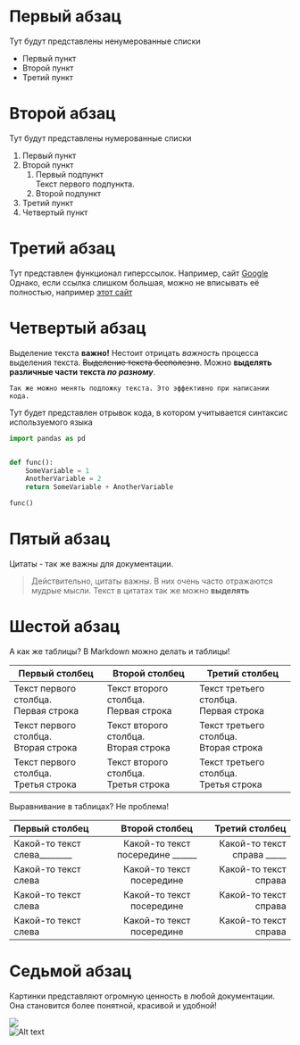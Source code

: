 # Первый абзац


Тут будут представлены ненумерованные списки

* Первый пункт
* Второй пункт
* Третий пункт

# Второй абзац


Тут будут представлены нумерованные списки

1. Первый пункт
2. Второй пункт
    1. Первый подпункт</br>
    Текст первого подпункта.</br>
    2. Второй подпункт
3. Третий пункт
4. Четвертый пункт

# Третий абзац


Тут представлен функционал гиперссылок. Например,
сайт [Google](https://google.com)</br>
Однако, если ссылка слишком большая,
можно не вписывать её полностью, например [этот сайт](1)

# Четвертый абзац


Выделение текста **важно!** Нестоит отрицать *важность* процесса
выделения текста. ~~Выделение текста бесполезно~~. Можно **выделять различные
части текста _по разному_**.</br>

`Так же можно менять подложку текста. Это эффективно при написании кода.`

Тут будет представлен отрывок кода, в котором учитывается синтаксис
используемого языка

```python
import pandas as pd


def func():
    SomeVariable = 1
    AnotherVariable = 2
    return SomeVariable + AnotherVariable

func()
```

# Пятый абзац


Цитаты - так же важны для документации.
> Действительно, цитаты важны. В них очень часто отражаются мудрые мысли.
> Текст в цитатах так же можно **выделять**

# Шестой абзац


А как же таблицы? В Markdown можно делать и таблицы!

Первый столбец | Второй столбец | Третий столбец
|--------------|----------------|-----------------
|Текст первого столбца.</br> Первая строка| Текст второго столбца.</br> Первая строка| Текст третьего столбца.</br> Первая строка
|Текст первого столбца.</br> Вторая строка| Текст второго столбца.</br> Вторая строка| Текст третьего столбца.</br> Вторая строка
|Текст первого столбца.</br> Третья строка| Текст второго столбца.</br> Третья строка| Текст третьего столбца.</br> Третья строка

Выравнивание в таблицах? Не проблема!

Первый столбец | Второй столбец | Третий столбец
|:--------------|:----------------:|-----------------:|
|Какой-то текст слева________| Какой-то текст посередине ______| Какой-то текст справа _____|
|Какой-то текст слева| Какой-то текст посередине | Какой-то текст справа|
|Какой-то текст слева| Какой-то текст посередине | Какой-то текст справа|
|Какой-то текст слева| Какой-то текст посередине | Какой-то текст справа|

# Седьмой абзац


Картинки представляют огромную ценность в любой документации.
Она становится более понятной, красивой и удобной!</br>


![](https://icdn.lenta.ru/images/2021/04/27/16/20210427163138131/square_320_c09ebae17387b7d6eeb9fa0d42afe5ee.jpg) </br>
![Alt text](https://icdn.lenta.ru/images/2021/04/27/16/20210427163138131/square_320_c09ebae17387b7d6eeb9fa0d42afe5ee.jpg "Текст?")


[1]:(https://google.com)
